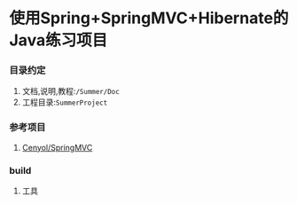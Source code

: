 使用Spring+SpringMVC+Hibernate的Java练习项目
=====

### 目录约定
1. 文档,说明,教程:`/Summer/Doc`
2. 工程目录:`SummerProject`

### 参考项目
1. [Cenyol/SpringMVC](https://github.com/Cenyol/SpringMVC)

### build
1. 工具